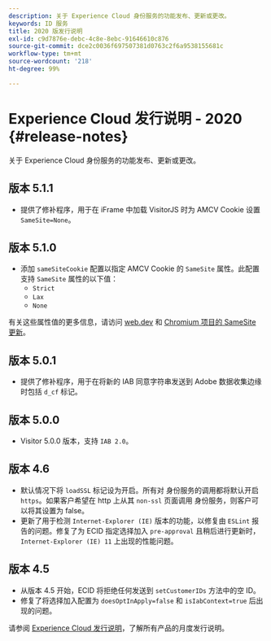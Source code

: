 ```yaml
---
description: 关于 Experience Cloud 身份服务的功能发布、更新或更改。
keywords: ID 服务
title: 2020 版发行说明
exl-id: c9d7876e-debc-4c8e-8ebc-91646610c876
source-git-commit: dce2c0036f697507381d0763c2f6a9538155681c
workflow-type: tm+mt
source-wordcount: '218'
ht-degree: 99%

---
```


# Experience Cloud 发行说明 - 2020 {#release-notes}

关于 Experience Cloud 身份服务的功能发布、更新或更改。

## 版本 5.1.1

* 提供了修补程序，用于在 iFrame 中加载 VisitorJS 时为 AMCV Cookie 设置 `SameSite=None`。

## 版本 5.1.0

* 添加 `sameSiteCookie` 配置以指定 AMCV Cookie 的 `SameSite` 属性。此配置支持 `SameSite` 属性的以下值：
   * `Strict`
   * `Lax`
   * `None`

有关这些属性值的更多信息，请访问 [web.dev](https://web.dev/samesite-cookies-explained/) 和 [Chromium 项目的 SameSite 更新](https://www.chromium.org/updates/same-site/)。

## 版本 5.0.1

* 提供了修补程序，用于在将新的 IAB 同意字符串发送到 Adobe 数据收集边缘时包括 `d_cf` 标记。

## 版本 5.0.0

* Visitor 5.0.0 版本，支持 `IAB 2.0`。

## 版本 4.6

* 默认情况下将 `loadSSL` 标记设为开启。所有对 身份服务的调用都将默认开启 `https`。如果客户希望在 http 上从其 `non-ssl` 页面调用 身份服务，则客户可以将其设置为 false。
* 更新了用于检测 `Internet-Explorer (IE)` 版本的功能，以修复由 `ESLint` 报告的问题。修复了为 ECID 指定选择加入 `pre-approval` 且稍后进行更新时，`Internet-Explorer (IE) 11` 上出现的性能问题。

## 版本 4.5

* 从版本 4.5 开始，ECID 将拒绝任何发送到 `setCustomerIDs` 方法中的空 ID。
* 修复了将选择加入配置为 `doesOptInApply=false` 和 `isIabContext=true` 后出现的问题。

请参阅 [Experience Cloud 发行说明](https://experienceleague.adobe.com/docs/release-notes/experience-cloud/current.html?lang=zh-Hans)，了解所有产品的月度发行说明。
